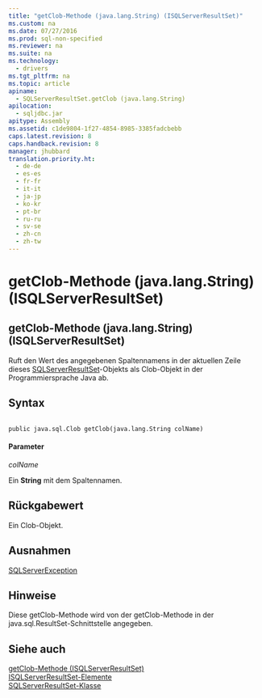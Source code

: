 ```yaml
---
title: "getClob-Methode (java.lang.String) (ISQLServerResultSet)"
ms.custom: na
ms.date: 07/27/2016
ms.prod: sql-non-specified
ms.reviewer: na
ms.suite: na
ms.technology: 
  - drivers
ms.tgt_pltfrm: na
ms.topic: article
apiname: 
  - SQLServerResultSet.getClob (java.lang.String)
apilocation: 
  - sqljdbc.jar
apitype: Assembly
ms.assetid: c1de9804-1f27-4854-8985-3385fadcbebb
caps.latest.revision: 8
caps.handback.revision: 8
manager: jhubbard
translation.priority.ht: 
  - de-de
  - es-es
  - fr-fr
  - it-it
  - ja-jp
  - ko-kr
  - pt-br
  - ru-ru
  - sv-se
  - zh-cn
  - zh-tw
---
```

# getClob-Methode (java.lang.String) (ISQLServerResultSet)
    
## getClob\-Methode \(java.lang.String\) \(ISQLServerResultSet\)  
 Ruft den Wert des angegebenen Spaltennamens in der aktuellen Zeile dieses [SQLServerResultSet](../content/SQLServerResultSet-Class.md)\-Objekts als Clob\-Objekt in der Programmiersprache Java ab.  
  
## Syntax  
  
```  
  
public java.sql.Clob getClob(java.lang.String colName)  
```  
  
#### Parameter  
 *colName*  
  
 Ein **String** mit dem Spaltennamen.  
  
## Rückgabewert  
 Ein Clob\-Objekt.  
  
## Ausnahmen  
 [SQLServerException](../content/SQLServerException-Class.md)  
  
## Hinweise  
 Diese getClob\-Methode wird von der getClob\-Methode in der java.sql.ResultSet\-Schnittstelle angegeben.  
  
## Siehe auch  
 [getClob-Methode &#40;ISQLServerResultSet&#41;](../content/getClob-Method--SQLServerResultSet-.md)   
 [ISQLServerResultSet-Elemente](../content/SQLServerResultSet-Members.md)   
 [SQLServerResultSet-Klasse](../content/SQLServerResultSet-Class.md)  
  
  